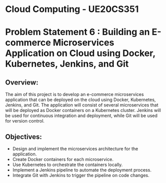 # Cloud Computing - UE20CS351
# Problem Statement 6 : Building an E-commerce Microservices Application on Cloud using Docker, Kubernetes, Jenkins, and Git
## Overview:
The aim of this project is to develop an e-commerce microservices application that can be deployed on the cloud using Docker, Kubernetes, Jenkins, and Git. The application will consist of several microservices that will be deployed as Docker containers on a Kubernetes cluster. Jenkins will be used for continuous integration and deployment, while Git will be used for version control.
## Objectives:
* Design and implement the microservices architecture for the application.
* Create Docker containers for each microservice.
* Use Kubernetes to orchestrate the containers locally.
* Implement a Jenkins pipeline to automate the deployment process.
* Integrate Git with Jenkins to trigger the pipeline on code changes.
